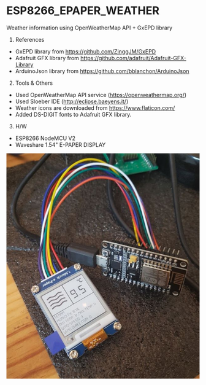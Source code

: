 # ESP8266_EPAPER_WEATHER
Weather information using OpenWeatherMap API + GxEPD library

1. References
- GxEPD library from https://github.com/ZinggJM/GxEPD <br>
- Adafruit GFX library from https://github.com/adafruit/Adafruit-GFX-Library <br>
- ArduinoJson library from https://github.com/bblanchon/ArduinoJson <br>

2. Tools & Others
 - Used OpenWeatherMap API service (https://openweathermap.org/) <br>
 - Used Sloeber IDE (http://eclipse.baeyens.it/) <br>
 - Weather icons are downloaded from https://www.flaticon.com/ <br>
 - Added DS-DIGIT fonts to Adafruit GFX library. <br>
 
 3. H/W
 - ESP8266 NodeMCU V2 <Br>
 - Waveshare 1.54" E-PAPER DISPLAY <br>
 
![weather_epd](./weather_epd.JPG)<br>
